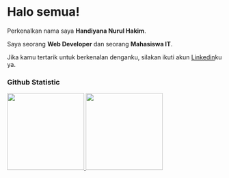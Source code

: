 # Halo semua! 

Perkenalkan nama saya **Handiyana Nurul Hakim**.<br>

Saya seorang **Web Developer** dan seorang **Mahasiswa IT**.<br>

Jika kamu tertarik untuk berkenalan denganku, silakan ikuti akun [Linkedin](https://www.linkedin.com/in/handi-law/)ku ya.

### Github Statistic
<p align="left">
<a href="https://github.com/handiyana13">
  <img height="180em" src="https://github-readme-stats-eight-theta.vercel.app/api?username=handiyana13&show_icons=true&theme=algolia&include_all_commits=true&count_private=true"/>
  <img height="180em" src="https://github-readme-stats-eight-theta.vercel.app/api/top-langs/?username=handiyana13&layout=compact&layout=compact&theme=algolia"/>
</a>
</p>
<!--
**handiyana13/handiyana13** is a ✨ _special_ ✨ repository because its `README.md` (this file) appears on your GitHub profile.

Here are some ideas to get you started:

- 🔭 I’m currently working on ...
- 🌱 I’m currently learning ...
- 👯 I’m looking to collaborate on ...
- 🤔 I’m looking for help with ...
- 💬 Ask me about ...
- 📫 How to reach me: ...
- 😄 Pronouns: ...
- ⚡ Fun fact: ...
-->
